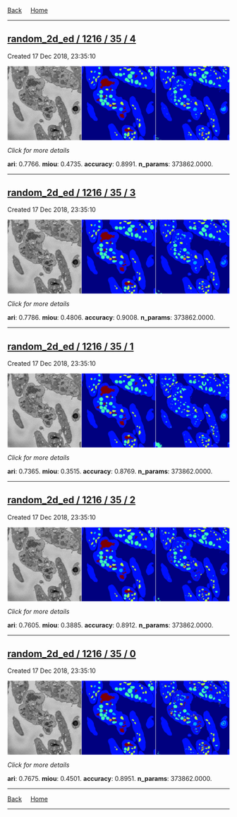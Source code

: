 
[Back](..)&nbsp;&nbsp;&nbsp;&nbsp;&nbsp;[Home](https://leapmanlab.github.io/snapshots)

---

<div class="summary"><a href="4"><h2>random_2d_ed / 1216 / 35 / 4</h2></a><p>Created 17 Dec 2018, 23:35:10
</p><a href="4"><img src="4/media/summary.png" align="center"></a><p>
<i>Click for more details</i>
</p></div>

**ari**: 0.7766. **miou**: 0.4735. **accuracy**: 0.8991. **n_params**: 373862.0000. 

---

<div class="summary"><a href="3"><h2>random_2d_ed / 1216 / 35 / 3</h2></a><p>Created 17 Dec 2018, 23:35:10
</p><a href="3"><img src="3/media/summary.png" align="center"></a><p>
<i>Click for more details</i>
</p></div>

**ari**: 0.7786. **miou**: 0.4806. **accuracy**: 0.9008. **n_params**: 373862.0000. 

---

<div class="summary"><a href="1"><h2>random_2d_ed / 1216 / 35 / 1</h2></a><p>Created 17 Dec 2018, 23:35:10
</p><a href="1"><img src="1/media/summary.png" align="center"></a><p>
<i>Click for more details</i>
</p></div>

**ari**: 0.7365. **miou**: 0.3515. **accuracy**: 0.8769. **n_params**: 373862.0000. 

---

<div class="summary"><a href="2"><h2>random_2d_ed / 1216 / 35 / 2</h2></a><p>Created 17 Dec 2018, 23:35:10
</p><a href="2"><img src="2/media/summary.png" align="center"></a><p>
<i>Click for more details</i>
</p></div>

**ari**: 0.7605. **miou**: 0.3885. **accuracy**: 0.8912. **n_params**: 373862.0000. 

---

<div class="summary"><a href="0"><h2>random_2d_ed / 1216 / 35 / 0</h2></a><p>Created 17 Dec 2018, 23:35:10
</p><a href="0"><img src="0/media/summary.png" align="center"></a><p>
<i>Click for more details</i>
</p></div>

**ari**: 0.7675. **miou**: 0.4501. **accuracy**: 0.8951. **n_params**: 373862.0000. 

---

[Back](..)&nbsp;&nbsp;&nbsp;&nbsp;&nbsp;[Home](https://leapmanlab.github.io/snapshots)

---